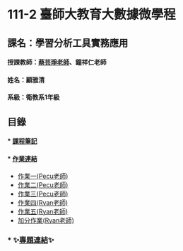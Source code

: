 # 111-2 臺師大教育大數據微學程
## 課名：學習分析工具實務應用

#### 授課教師：[蔡芸琤老師](https://github.com/pecu/LAT)、鐘祥仁老師
#### 姓名：顧雅清
#### 系級：衛教系1年級

## 目錄
#### * [課程筆記]()
#### * [作業連結]()
  * [作業一(Pecu老師)](https://github.com/Ya-Cing/LAT-Repo/blob/main/2023%2003%2008(week3%20work)/HW1.ipynb)
  * [作業二(Pecu老師)](https://github.com/Ya-Cing/LAT-Repo/blob/main/2023%2003%2008(week3%20work)/HW2.ipynb)
  * [作業三(Pecu老師)](https://github.com/Ya-Cing/LAT-Repo/blob/main/2023%2003%2029(week6)/HW3.ipynb)
  * [作業四(Ryan老師)](https://github.com/Ya-Cing/LAT-Repo/tree/main/2023%2005%2003(Homework4))
  * [作業五(Ryan老師)](https://github.com/Ya-Cing/LAT-Repo/tree/main/2023%2005%2017(Homework5))
  * [加分作業(Ryan老師)](https://github.com/Ya-Cing/LAT-Repo/tree/main/2023%2005%2024(%E5%8A%A0%E5%88%86%E4%BD%9C%E6%A5%AD))
### * ✨[專題連結](https://github.com/Ya-Cing/LAT-Repo/tree/main/2023%2006%2007%20final-project)✨
